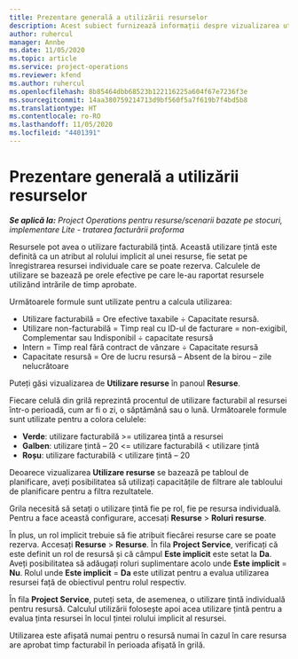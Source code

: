```yaml
---
title: Prezentare generală a utilizării resurselor
description: Acest subiect furnizează informații despre vizualizarea utilizării resurselor în Project Operations.
author: ruhercul
manager: Annbe
ms.date: 11/05/2020
ms.topic: article
ms.service: project-operations
ms.reviewer: kfend
ms.author: ruhercul
ms.openlocfilehash: 8b85464dbb68523b122116225a604f67e7236f3e
ms.sourcegitcommit: 14aa380759214713d9bf560f5a7f619b7f4bd5b8
ms.translationtype: HT
ms.contentlocale: ro-RO
ms.lasthandoff: 11/05/2020
ms.locfileid: "4401391"
---
```

# <a name="resource-utilization-overview"></a>Prezentare generală a utilizării resurselor

_**Se aplică la:** Project Operations pentru resurse/scenarii bazate pe stocuri, implementare Lite - tratarea facturării proforma_

Resursele pot avea o utilizare facturabilă țintă. Această utilizare țintă este definită ca un atribut al rolului implicit al unei resurse, fie setat pe înregistrarea resursei individuale care se poate rezerva. Calculele de utilizare se bazează pe orele efective pe care le-au raportat resursele utilizând intrările de timp aprobate.

Următoarele formule sunt utilizate pentru a calcula utilizarea:

  - Utilizare facturabilă = Ore efective taxabile ÷  Capacitate resursă.
  - Utilizare non-facturabilă = Timp real cu ID-ul de facturare = non-exigibil, Complementar sau Indisponibil ÷ capacitate resursă
  - Intern = Timp real fără contract de vânzare ÷ Capacitate resursă
  - Capacitate resursă = Ore de lucru resursă – Absent de la birou – zile nelucrătoare

Puteți găsi vizualizarea de **Utilizare resurse** în panoul **Resurse**.

Fiecare celulă din grilă reprezintă procentul de utilizare facturabil al resursei într-o perioadă, cum ar fi o zi, o săptămână sau o lună. Următoarele formule sunt utilizate pentru a colora celulele:

  - **Verde**: utilizare facturabilă >= utilizarea țintă a resursei
  - **Galben**: utilizare țintă – 20 <= utilizare facturabilă < utilizare țintă
  - **Roșu**: utilizare facturabilă < utilizare țintă – 20

Deoarece vizualizarea **Utilizare resurse** se bazează pe tabloul de planificare, aveți posibilitatea să utilizați capacitățile de filtrare ale tabloului de planificare pentru a filtra rezultatele.

Grila necesită să setați o utilizare țintă fie pe rol, fie pe resursa individuală. Pentru a face această configurare, accesați **Resurse** > **Roluri resurse**.

În plus, un rol implicit trebuie să fie atribuit fiecărei resurse care se poate rezerva. Accesați **Resurse** > **Resurse**. În fila **Project Service**, verificați că este definit un rol de resursă și că câmpul **Este implicit** este setat la **Da**. Aveți posibilitatea să adăugați roluri suplimentare acolo unde **Este implicit** = **Nu**. Rolul unde **Este implicit** = **Da** este utilizat pentru a evalua utilizarea resursei față de obiectivul pentru rolul respectiv.

În fila **Project Service**, puteți seta, de asemenea, o utilizare țintă individuală pentru resursă. Calculul utilizării folosește apoi acea utilizare țintă pentru a evalua ținta resursei în locul țintei rolului implicit al resursei.

Utilizarea este afișată numai pentru o resursă numai în cazul în care resursa are aprobat timp facturabil în perioada afișată în grilă.
